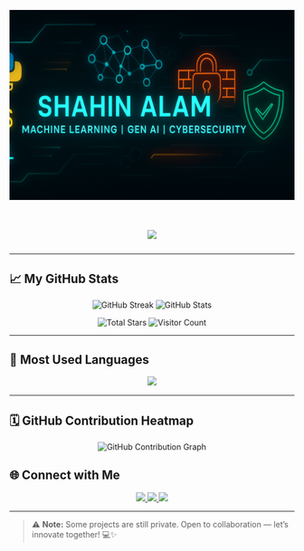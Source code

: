<!-- Hero GIF Banner -->
<p align="center">
  <img src="https://raw.githubusercontent.com/Shah-in-alam/Shah-in-alam/main/banner_shahin.png" alt="Shahin Alam Banner" />
</p>


<!-- Typing animation intro -->
<h1 align="center">
  <img src="https://readme-typing-svg.herokuapp.com?font=Fira+Code&size=30&pause=1000&color=F7A500&center=true&vCenter=true&width=435&lines=Hi+Coder%2C+I'm+Shah-in-alam;AI+%7C+Cybersecurity+%7C+Full-stack+Dev;Let's+build+something+amazing+%F0%9F%9A%80" />
</h1>

---

## 📈 My GitHub Stats

<p align="center">
  <img src="https://github-readme-streak-stats.herokuapp.com?user=Shah-in-alam&theme=dark&background=000000" alt="GitHub Streak" />
  <img src="https://github-readme-stats.vercel.app/api?username=Shah-in-alam&show_icons=true&theme=radical" alt="GitHub Stats" />
</p>

<p align="center">
  <img src="https://img.shields.io/github/stars/shah-in-alam?affiliations=OWNER%2CCOLLABORATOR&style=for-the-badge" alt="Total Stars" />
  <img src="https://komarev.com/ghpvc/?username=Shah-in-alam&style=for-the-badge" alt="Visitor Count" />
</p>

---

## 🧠 Most Used Languages

<p align="center">
  <img src="https://github-readme-stats.vercel.app/api/top-langs/?username=shah-in-alam&layout=compact&theme=radical" />
</p>

---
## 🗓️ GitHub Contribution Heatmap

<p align="center">
  <img src="https://github-readme-activity-graph.vercel.app/graph?username=Shah-in-alam&bg_color=000000&color=00ffcc&line=00ffff&point=ffffff&area=true&hide_border=true" alt="GitHub Contribution Graph"/>
</p>



## 🌐 Connect with Me

<p align="center">
  <a href="https://www.linkedin.com/in/mohammad-shahin-alam-6b0244274" target="_blank">
    <img src="https://img.shields.io/badge/LinkedIn-%230077B5.svg?style=for-the-badge&logo=linkedin&logoColor=white" />
  </a>
  <a href="mailto:mdalamch63@gmail.com">
    <img src="https://img.shields.io/badge/Gmail-%23D14836.svg?style=for-the-badge&logo=gmail&logoColor=white" />
  </a>
  <a href="https://www.mohammadshahindsps.com/" target="_blank">
    <img src="https://img.shields.io/badge/Website-00C7B7?style=for-the-badge&logo=google-chrome&logoColor=white" />
  </a>
</p>

---

> ⚠️ **Note:** Some projects are still private. Open to collaboration — let’s innovate together! 💻✨



